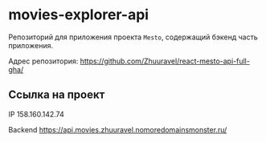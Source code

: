 # movies-explorer-api
Репозиторий для приложения проекта `Mesto`, содержащий бэкенд часть приложения.

Адрес репозитория: https://github.com/Zhuuravel/react-mesto-api-full-gha/

## Ссылка на проект

IP 158.160.142.74

Backend https://api.movies.zhuuravel.nomoredomainsmonster.ru/
